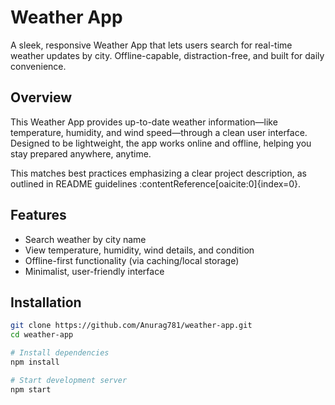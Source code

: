 # Weather App

A sleek, responsive Weather App that lets users search for real-time weather updates by city. Offline-capable, distraction-free, and built for daily convenience.

## Overview
This Weather App provides up-to-date weather information—like temperature, humidity, and wind speed—through a clean user interface. Designed to be lightweight, the app works online and offline, helping you stay prepared anywhere, anytime.

This matches best practices emphasizing a clear project description, as outlined in README guidelines :contentReference[oaicite:0]{index=0}.

## Features
-  Search weather by city name
-  View temperature, humidity, wind details, and condition
-  Offline-first functionality (via caching/local storage)
-  Minimalist, user-friendly interface

## Installation

```bash
git clone https://github.com/Anurag781/weather-app.git
cd weather-app

# Install dependencies
npm install

# Start development server
npm start
